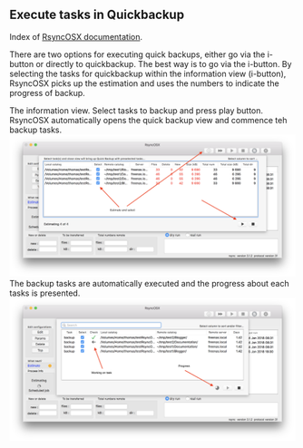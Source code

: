 ## Execute tasks in Quickbackup

Index of [RsyncOSX documentation](https://rsyncosx.github.io/Documentation/).

There are two options for executing quick backups, either go via the i-button or directly to quickbackup. The best way is to go via the i-button. By selecting the tasks for quickbackup within the information view (i-button), RsyncOSX picks up the estimation and uses the numbers to indicate the progress of backup.

The information view. Select tasks to backup and press play button. RsyncOSX automatically opens the quick backup view and commence teh backup tasks.
![Main view](screenshots/master/quickbackup/quick2.png)
The backup tasks are automatically executed and the progress about each tasks is presented.
![Main view](screenshots/master/quickbackup/quick1.png)
